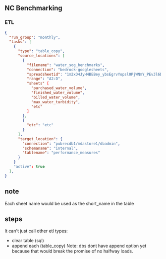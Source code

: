 ## NC Benchmarking

### ETL

```json
{
  "run_group": "monthly",
  "tasks": [
    {
      "type": "table_copy",
      "source_locations": [
        {
          "filename": "water_sog_benchmarks",
          "connection": "bedrock-googlesheets",
          "spreadsheetid": "1m2xD4JyH4BEBey_ybsEgrvYopsl0PjWNmY_PEv3l6D",
          "range": "A2:D",
          "sheets" [
            "purchased_water_volume",
            "finished_water_volume",
            "billed_water_volume",
            "max_water_turbidity",
            "etc"
          ]
        },
        {
          "etc": "etc"
        }
      ],
      "target_location": {
        "connection": "pubrecdb1/mdastore1/dbadmin",
        "schemaname": "internal",
        "tablename": "performance_measures"
      }   
    }
    "active": true
  ],
}
```

## note
Each sheet name would be used as the short_name in the table

## steps
It can't just call other etl types:
- clear table (sql)
- append each (table_copy) Note: dbs dont have append option yet
because that would break the promise of no halfway loads.